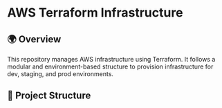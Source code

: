 # AWS Terraform Infrastructure

## 🌍 Overview

This repository manages AWS infrastructure using Terraform. It follows a modular and environment-based structure to provision infrastructure for dev, staging, and prod environments.

## 📁 Project Structure

